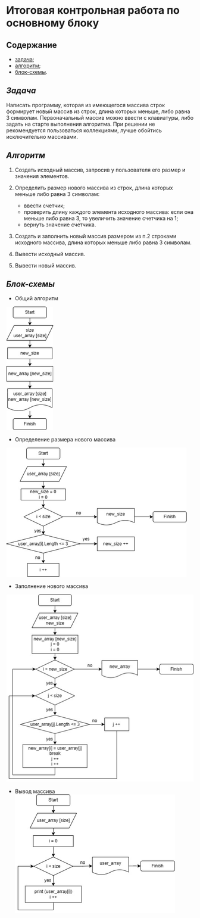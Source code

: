 # Итоговая контрольная работа по основному блоку

## **Содержание**

* [задача](#задача);
* [алгоритм](#алгоритм);
* [блок-схемы](#блок-схемы).

## *Задача*
Написать программу, которая из имеющегося массива строк формирует новый массив из строк, длина которых меньше, либо равна 3 символам. Первоначальный массив можно ввести с клавиатуры, либо задать на старте выполнения алгоритма. При решении не рекомендуется пользоваться коллекциями, лучше обойтись исключительно массивами.

## *Алгоритм*
1. Создать исходный массив, запросив у пользователя его размер и значения элементов.
2. Определить размер нового массива из строк, длина которых меньше либо равна 3 символам:

    * ввести счетчик;
    * проверить длину каждого элемента исходного массива: если она меньше либо равна 3, то увеличить значение счетчика на 1;
    * вернуть значение счетчика.
3. Создать и заполнить новый массив размером из п.2 строками исходного массива, длина которых меньше либо равна 3 символам.
4. Вывести исходный массив.
5. Вывести новый массив.

## *Блок-схемы*
* Общий алгоритм

![общая схема](общий.jpg)
* Определение размера нового массива

![размер](новый_размер.jpg)
* Заполнение нового массива

![новый массив](новый_массив.jpg)
* Вывод массива
![печать](вывод.jpg)
